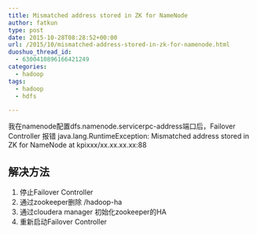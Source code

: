 ```yaml
---
title: Mismatched address stored in ZK for NameNode
author: fatkun
type: post
date: 2015-10-28T08:28:52+00:00
url: /2015/10/mismatched-address-stored-in-zk-for-namenode.html
duoshuo_thread_id:
  - 6300410896166421249
categories:
  - hadoop
tags:
  - hadoop
  - hdfs

---
```

我在namenode配置dfs.namenode.servicerpc-address端口后，Failover Controller 报错
java.lang.RuntimeException: Mismatched address stored in ZK for NameNode at kpixxx/xx.xx.xx.xx:88
## 解决方法

  1. 停止Failover Controller
  2. 通过zookeeper删除 /hadoop-ha
  3. 通过cloudera manager 初始化zookeeper的HA
  4. 重新启动Failover Controller
&nbsp;